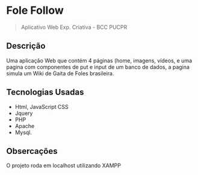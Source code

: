 # Fole Follow
> Aplicativo Web Exp. Criativa - BCC PUCPR

## Descrição
Uma aplicação Web que contém 4 páginas (home, imagens, vídeos, e uma pagina com componentes de put e input de um banco de dados, a pagina simula um Wiki de Gaita de Foles brasileira. 

## Tecnologias Usadas
-  Html, JavaScript CSS
-  Jquery 
-  PHP
-  Apache 
-  Mysql.

## Obsercações
O projeto roda em localhost utilizando XAMPP
